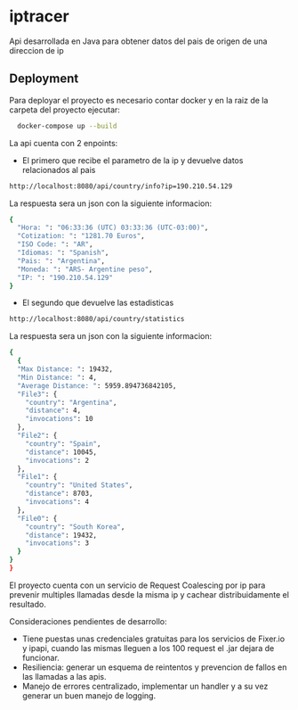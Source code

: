 # iptracer
Api desarrollada en Java para obtener datos del pais de origen de una direccion de ip

## Deployment

Para deployar el proyecto es necesario contar docker y en la raiz de la carpeta del proyecto ejecutar:

```bash
  docker-compose up --build
```

La api cuenta con 2 enpoints:
- El primero que recibe el parametro de la ip y devuelve datos relacionados al pais

```bash
http://localhost:8080/api/country/info?ip=190.210.54.129
```

La respuesta sera un json con la siguiente informacion:

```bash
{
  "Hora: ": "06:33:36 (UTC) 03:33:36 (UTC-03:00)",
  "Cotization: ": "1281.70 Euros",
  "ISO Code: ": "AR",
  "Idiomas: ": "Spanish",
  "Pais: ": "Argentina",
  "Moneda: ": "ARS- Argentine peso",
  "IP: ": "190.210.54.129"
}
```
- El segundo que devuelve las estadisticas
```bash
http://localhost:8080/api/country/statistics
```
La respuesta sera un json con la siguiente informacion:

```bash
{
  {
  "Max Distance: ": 19432,
  "Min Distance: ": 4,
  "Average Distance: ": 5959.894736842105,
  "File3": {
    "country": "Argentina",
    "distance": 4,
    "invocations": 10
  },
  "File2": {
    "country": "Spain",
    "distance": 10045,
    "invocations": 2
  },
  "File1": {
    "country": "United States",
    "distance": 8703,
    "invocations": 4
  },
  "File0": {
    "country": "South Korea",
    "distance": 19432,
    "invocations": 3
  }
}
}
```
El proyecto cuenta con un servicio de Request Coalescing por ip para prevenir multiples llamadas desde la misma ip y cachear distribuidamente el resultado. 

Consideraciones pendientes de desarrollo:
- Tiene puestas unas credenciales gratuitas para los servicios de Fixer.io y ipapi, cuando las mismas lleguen a los 100 request el .jar dejara de funcionar.
- Resiliencia: generar un esquema de reintentos y prevencion de fallos en las llamadas a las apis.
- Manejo de errores centralizado, implementar un handler y a su vez generar un buen manejo de logging.
